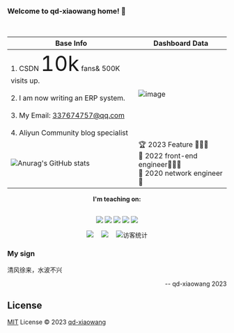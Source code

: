 <h3> Welcome to qd-xiaowang home! 👋 </h3> <br/>

| Base Info                                                    | Dashboard Data                                               |
| ------------------------------------------------------------ | ------------------------------------------------------------ |
| 1. CSDN <font size=15>10k</font> fans& 500K visits up.<br/><br/>2. I am now writing an ERP system.<br/><br/>3. My Email: 337674757@qq.com<br/><br/>4. Aliyun Community blog  specialist<br/> | ![image](https://user-images.githubusercontent.com/64092346/212252487-e7d013fe-fb86-4ba5-ba39-268a1f2b691e.png)
![Anurag's GitHub stats](https://github-readme-stats.vercel.app/api?username=qd-xiaowang&show_icons=true&theme=buefy) | 🏆 2023 Feature 💎💎💎<br>🥇 2022 front-end engineer👑👑👑<br>🏅 2020 network engineer 🦄 |

<div align="center"><b>I'm teaching on:</b></div><br/>

<div align="center">
  
![](https://img.shields.io/badge/-Vue-brightgreen)  ![](https://img.shields.io/badge/-Python-red) ![](https://img.shields.io/badge/-TypeScript-blue) ![](https://img.shields.io/badge/-JaveScript-yellow) ![](https://img.shields.io/badge/-Nodejs-success)

</div>

<!-- profile logo 个人资料徽标 -->
<div align="center">
  <a href="https://blog.csdn.net/weixin_44001222/"><img src="https://img.shields.io/badge/CSDN-论坛-c32136" /></a>&emsp;
  <a href="https://space.bilibili.com/403725157/"><img src="https://img.shields.io/badge/bilibili-B站-ff69b4" /></a>&emsp;
<!-- visitor statistics logo 访客数统计徽标 -->
  <img src="https://visitor-badge.glitch.me/badge?page_id=qd-xiaowang.visitor-badge&left_color=gray&right_color=pink" alt="访客统计" /></div>

### My sign

清风徐来，水波不兴

<div align="right">-- qd-xiaowang 2023</div>

## License

[MIT](./LICENSE) License © 2023 [qd-xiaowang](https://github.com/qd-xiaowang)
